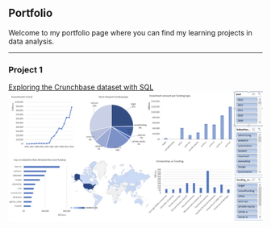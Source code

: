 ## Portfolio

Welcome to my portfolio page where you can find my learning projects in data analysis. 

---

### Project 1 

[Exploring the Crunchbase dataset with SQL](/linktoadd)
<img src="images/Dashboard2.png?raw=true"/>






